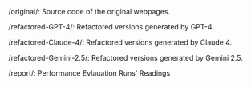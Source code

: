/original/:              Source code of the original webpages.

/refactored-GPT-4/:      Refactored versions generated by GPT-4.

/refactored-Claude-4/:   Refactored versions generated by Claude 4.

/refactored-Gemini-2.5/: Refactored versions generated by Gemini 2.5.

/report/:                Performance Evlauation Runs' Readings 
